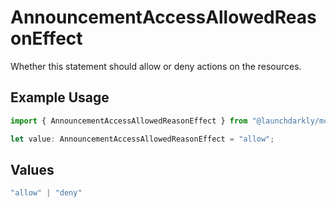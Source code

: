 # AnnouncementAccessAllowedReasonEffect

Whether this statement should allow or deny actions on the resources.

## Example Usage

```typescript
import { AnnouncementAccessAllowedReasonEffect } from "@launchdarkly/mcp-server/models/components";

let value: AnnouncementAccessAllowedReasonEffect = "allow";
```

## Values

```typescript
"allow" | "deny"
```